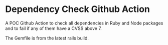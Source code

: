 # Dependency Check Github Action

A POC Github Action to check all dependencies in Ruby and Node packages and to fail if any of them have a CVSS above 7.  

The Gemfile is from the latest rails build.
